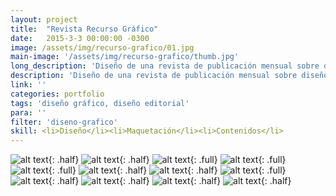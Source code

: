 ```yaml
---
layout: project
title:  "Revista Recurso Gráfico"
date:   2015-3-3 00:00:00 -0300
image: /assets/img/recurso-grafico/01.jpg
main-image: '/assets/img/recurso-grafico/thumb.jpg'
long_description: 'Diseño de una revista de publicación mensual sobre diseño gráfico y digital.'
description: 'Diseño de una revista de publicación mensual sobre diseño gráfico y digital.'
link: ''
categories: portfolio
tags: 'diseño gráfico, diseño editorial'
para: ''
filter: 'diseno-grafico'
skill: <li>Diseño</li><li>Maquetación</li><li>Contenidos</li>
---
```


![alt text](/assets/img/recurso-grafico/01.jpg "Recurso Gráfico"){: .half}
![alt text](/assets/img/recurso-grafico/02.jpg "Recurso Gráfico"){: .half}
![alt text](/assets/img/recurso-grafico/04.jpg "Recurso Gráfico"){: .full}
![alt text](/assets/img/recurso-grafico/05.jpg "Recurso Gráfico"){: .full}
![alt text](/assets/img/recurso-grafico/06.jpg "Recurso Gráfico"){: .full}
![alt text](/assets/img/recurso-grafico/07.jpg "Recurso Gráfico"){: .half}
![alt text](/assets/img/recurso-grafico/08.jpg "Recurso Gráfico"){: .half}
![alt text](/assets/img/recurso-grafico/09.jpg "Recurso Gráfico"){: .full}
![alt text](/assets/img/recurso-grafico/10.jpg "Recurso Gráfico"){: .half}
![alt text](/assets/img/recurso-grafico/11.jpg "Recurso Gráfico"){: .half}
![alt text](/assets/img/recurso-grafico/12.jpg "Recurso Gráfico"){: .half}
![alt text](/assets/img/recurso-grafico/13.jpg "Recurso Gráfico"){: .half}